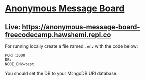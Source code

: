# [Anonymous Message Board](https://www.freecodecamp.org/learn/information-security/information-security-projects/anonymous-message-board)

## Live: https://anonymous-message-board-freecodecamp.hawshemi.repl.co

For running locally create a file named `.env` with the code below:
```
PORT:3000
DB:
NODE_ENV=test
```
You should set the DB to your MongoDB URI database.

